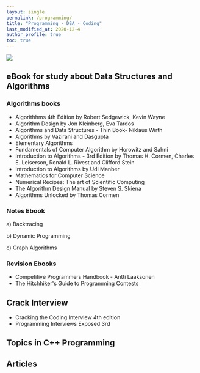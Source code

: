 ```yaml
---
layout: single
permalink: /programming/
title: "Programming - DSA - Coding"
last_modified_at: 2020-12-4
author_profile: true
toc: true
---
```

<p><img src="{{site.baseurl}}/assets/images/header/algorithms.png"></p>

## eBook for study about Data Structures and Algorithms

### Algorithms books

- Algorithhms 4th Edition by Robert Sedgewick, Kevin Wayne
- Algorithm Design by Jon Kleinberg, Eva Tardos
- Algorithms and Data Structures - Thin Book- Niklaus Wirth
- Algorithms by Vazirani and Dasgupta
- Elementary Algorithms
- Fundamentals of Computer Algorithm by Horowitz and Sahni
- Introduction to Algorithms - 3rd Edition by Thomas H. Cormen, Charles E. Leiserson, Ronald L. Rivest and Clifford Stein
- Introduction to Algorithms by Udi Manber
- Mathematics for Computer Science
- Numerical Recipes: The art of Scientific Computing
- The Algorithm Design Manual by Steven S. Skiena
- Algorithms Unlocked by Thomas Cormen

### Notes Ebook

a) Backtracing

b) Dynamic Programming

c) Graph Algorithms

### Revision Ebooks

- Competitive Programmers Handbook - Antti Laaksonen
- The Hitchhiker's Guide to Programming Contests

## Crack Interview

- Cracking the Coding Interview 4th edition
- Programming Interviews Exposed 3rd

## Topics in C++ Programming

## Articles
